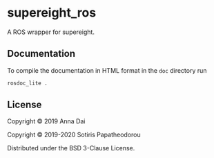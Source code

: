 # supereight\_ros
A ROS wrapper for supereight.



## Documentation
To compile the documentation in HTML format in the `doc` directory run
``` bash
rosdoc_lite .
```


## License
Copyright © 2019 Anna Dai

Copyright © 2019-2020 Sotiris Papatheodorou

Distributed under the BSD 3-Clause License.


